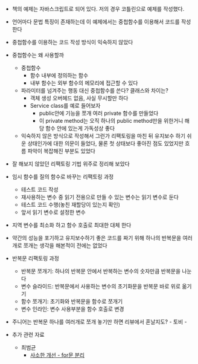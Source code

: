 - 책의 예제는 자바스크립트로 되어 있다. 저의 경우 코틀린으로 예제를 작성했다. 
- 언어마다 문법 특징이 존재하는데 이 예제에서는 중첩함수를 이용해서 코드를 작성한다
- 중첩함수를 이용하는 코드 작성 방식이 익숙하지 않았다
- 중첩함수는 왜 사용할까
  - 중첩함수
    - 함수 내부에 정의하는 함수
    - 내부 함수는 외부 함수의 메모리에 접근할 수 있다
  - 파라미터를 넘겨주는 행동 대신 중첩함수를 쓴다? 클래스와 차이는?
    - 객체 생성 오버헤드 없음, 사실 무시할만 하다
    - Service class를 예로 들어보자
      - public안에 기능을 쪼개 여러 private 함수를 만들었다
      - 이 private method는 오직 하나의 public method만을 위한거니 해당 함수 안에 있는게 가독성상 좋다
  - 익숙하지 않은 방식으로 작성해서 그런가 리팩토링을 마친 뒤 유지보수 하기 쉬운 상태인가에 대한 의문이 들었다, 물론 첫 상태보다 좋아진 점도 있었지만 흐름 파악이 복잡해진 부분도 있었다

- 잘 해보지 않았던 리팩토링 기법 위주로 정리해 보았다

  
- 임시 함수를 질의 함수로 바꾸는 리팩토링 과정
  - 테스트 코드 작성
  - 재사용하는 변수 중 읽기 전용으로 만들 수 있는 변수는 읽기 변수로 둔다
  - 테스트 코드 수행(놓친 재할당이 있는지 확인)
  - 앞서 읽기 변수로 설정한 변수

- 지역 변수를 최소화 하고 함수 호출로 최대한 대체 한다


- 약간의 성능을 포기하고 유지보수하기 좋은 코드를 짜기 위해 하나의 반복문을 여러개로 쪼개는 생각을 해본적이 전에는 없었다
- 반복문 리팩토링 과정
  - 반복문 쪼개기: 하나의 반복문 안에서 반복하는 변수의 숫자만큼 반복문을 나눈다
  - 변수 슬라이드: 반복문에서 사용하는 변수의 초기화문을 반복문 바로 위로 옮기기
  - 함수 쪼개기: 초기화와 반복문을 함수로 쪼개기 
  - 변수 인라인: 변수 사용부분을 함수 호출로 변경
- 주니어는 반복문 하나를 여러개로 쪼개 놓기만 하면 리뷰에서 혼날지도? - 토비 -
- 추가 관련 자료
  - 최범균
    - [사소한 개선 - for문 분리](https://www.youtube.com/watch?v=ZNDDy77WInY)
